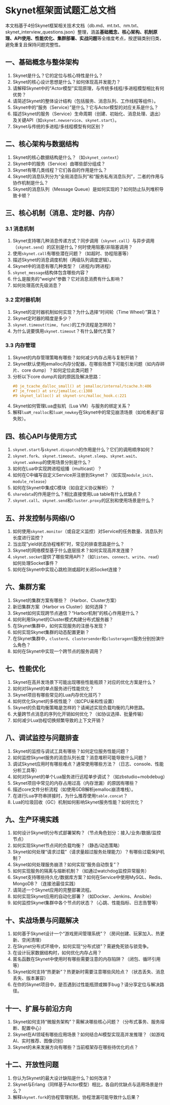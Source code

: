 # Skynet框架面试题汇总文档  
本文档基于4份Skynet框架相关技术文档（db.md、mt.txt、nm.txt、skynet_interview_questions.json）整理，涵盖**基础概念、核心架构、机制原理、API使用、性能优化、集群部署、实战问题**等全维度考点，按逻辑类别归类，避免重复且保持问题完整性。


## 一、基础概念与整体架构  
1. Skynet是什么？它的定位与核心特性是什么？  
2. Skynet的核心设计思想是什么？如何体现高并发能力？  
3. 请解释Skynet中的“Actor模型”实现原理，与传统多线程/多进程模型相比有何优势？  
4. 请简述Skynet的整体设计结构（包括服务、消息队列、工作线程等组件）。  
5. Skynet中的“服务（Service）”是什么？它与Actor模型的对应关系是什么？  
6. 描述Skynet的服务（Service）生命周期（创建、初始化、消息处理、退出）及关键API（如`skynet.newservice`、`skynet.start`）。  
7. Skynet与传统的多进程/多线程模型有何区别？  


## 二、核心架构与数据结构  
1. Skynet的核心数据结构是什么？（如`skynet_context`）  
2. Skynet中的服务（Service）由哪些部分组成？  
3. Skynet有哪几类线程？它们各自的作用是什么？  
4. Skynet的消息队列分为“全局消息队列”和“服务私有消息队列”，二者的作用与协作机制是什么？  
5. Skynet的消息队列（Message Queue）是如何实现的？如何防止队列堆积导致卡顿？  


## 三、核心机制（消息、定时器、内存）  
### 3.1 消息机制  
1. Skynet支持哪几种消息传递方式？同步调用（`skynet.call`）与异步调用（`skynet.send`）的区别是什么？何时使用阻塞/非阻塞调用？  
2. 使用`skynet.call`有哪些潜在问题？（如超时、协程阻塞等）  
3. 描述Skynet的消息调度机制（两级队列调度逻辑）。  
4. Skynet中的消息有哪几种类型？（进程内/跨进程）  
5. `skynet_message`结构体包含哪些内容？  
6. 什么是服务的“weight”参数？它对消息消费有什么影响？  
7. 如何处理高优先级消息？  

### 3.2 定时器机制  
1. Skynet的定时器机制如何实现？为什么选择“时间轮（Time Wheel）”算法？  
2. Skynet定时器的精度是多少？  
3. `skynet.timeout(time, func)`的工作流程是怎样的？  
4. 为什么说要慎用`skynet.timeout`？有什么替代方案？  

### 3.3 内存管理  
1. Skynet的内存管理策略有哪些？如何减少内存占用与复制开销？  
2. Skynet默认使用jemalloc内存分配器，在哪些场景下可能引发问题（如内存碎片、core dump）？如何定位此类问题？  
3. 分析以下core dump片段的原因及解决思路：  
   ```c
   #0 je_tcache_dalloc_small() at jemalloc/internal/tcache.h:406  
   #7 je_free() at src/jemalloc.c:1308  
   #9 skynet_lalloc() at skynet-src/malloc_hook.c:221  
   ```  
4. Skynet如何管理Lua虚拟机（Lua VM）与服务的绑定关系？  
5. 解释`luaM_realloc`和`luaH_newkey`在Skynet中的常见崩溃场景（如哈希表扩容失败）。  


## 四、核心API与使用方式  
1. `skynet.start`与`skynet.dispatch`的作用是什么？它们的调用顺序如何？  
2. `skynet.fork`、`skynet.timeout`、`skynet.sleep`、`skynet.wait`、`skynet.wakeup`的使用场景分别是什么？  
3. 如何在Lua中实现跨进程组播（multicast）？  
4. 如何在C中编写自定义Service并注册到Skynet？（如实现`module_init`、`module_release`）  
5. 如何在Skynet中集成C模块（如自定义协议解析）？  
6. `sharedata`的作用是什么？相比直接使用Lua table有什么优缺点？  
7. `skynet.call`、`skynet.send`和`cluster.proxy`的区别和使用场景是什么？  


## 五、并发控制与网络I/O  
1. 如何使用`skynet.monitor`（或自定义监控）对Service的任务数量、消息队列长度进行监控？  
2. 当出现“yield状态协程堆积”时，常见的排查思路是什么？  
3. Skynet的网络模型基于什么底层技术？如何实现高并发连接？  
4. `skynet.socket`提供了哪些常用API？（如`listen`、`connect`、`write`、`read`）如何处理Socket事件？  
5. 如何在Skynet中实现心跳检测或超时关闭Socket连接？  


## 六、集群方案  
1. Skynet的集群方案有哪些？（Harbor、Cluster方案）  
2. 新旧集群方案（Harbor vs Cluster）如何选择？  
3. Skynet如何实现跨节点通信？“Harbor机制”的核心作用是什么？  
4. 如何利用Skynet的Cluster模式构建分布式服务器？  
5. 在Skynet集群中，如何实现服务的注册与发现？  
6. 如何实现Skynet集群的动态配置更新？  
7. 在Skynet集群中，`clusterd`、`clustersender`和`clusteragent`服务分别扮演什么角色？  
8. 如何在Skynet中实现一个跨节点的服务调用？  


## 七、性能优化  
1. Skynet在高并发场景下可能出现哪些性能瓶颈？对应的优化方案是什么？  
2. 如何对Skynet的单点服务进行性能优化？  
3. Skynet项目有哪些常见的Lua内存优化技巧？  
4. 如何优化Skynet的多核性能？（如CPU亲和性设置）  
5. Skynet的负载均衡策略是怎样的？请阐述实现负载均衡的几种思路。  
6. 大量跨节点消息的序列化开销如何优化？（如协议选择、批量传输）  
7. 如何减少Lua协程切换频繁导致的上下文开销？  


## 八、调试监控与问题排查  
1. Skynet的监控与调试工具有哪些？如何定位服务性能问题？  
2. 如何监控Skynet服务的消息队列长度？消息堆积可能导致什么问题？  
3. 调试Skynet应用时有哪些难点？通常使用哪些方法？（日志、console、性能分析工具等）  
4. 如何对Skynet的单个Lua服务进行远程单步调试？（如zbstudio+mobdebug）  
5. Skynet项目中常见的内存占用过高（内存泄漏）的原因有哪些？  
6. 描述core文件分析流程（如使用GDB解析jemalloc崩溃堆栈）。  
7. 在进行Lua字符串拼接时，为什么推荐使用`table.concat`？  
8. Lua的垃圾回收（GC）机制如何影响Skynet服务性能？如何优化？  


## 九、生产环境实践  
1. 如何设计Skynet的分布式部署架构？（节点角色划分：接入/业务/数据/监控节点）  
2. 如何实现Skynet节点间的负载均衡？（静态/动态策略）  
3. Skynet如何处理“请求过载”（请求量超过服务处理能力）？有哪些过载保护机制？  
4. Skynet如何处理服务崩溃？如何实现“服务自动恢复”？  
5. 如何实现服务的隔离与熔断机制？（如通过watchdog监控异常服务）  
6. Skynet支持哪些持久化/数据库方案？如何在Service中使用MySQL、Redis、MongoDB？（连接池最佳实践）  
7. 请简述一个Skynet应用的完整部署流程。  
8. 如何实现Skynet应用的自动化部署？（如Docker、Jenkins、Ansible）  
9. 如何监控Skynet集群中各个节点的状态？（心跳、性能指标、日志告警等）  


## 十、实战场景与问题解决  
1. 如何基于Skynet设计一个“游戏房间管理系统”？（房间创建、玩家加入、热更新、空闲清理）  
2. 在Skynet分布式环境中，如何实现“分布式锁”？需避免死锁与锁竞争。  
3. 在设计玩家数据结构时，如何优化内存占用？  
4. 匿名函数在Skynet中使用时有哪些需要注意的内存陷阱？（闭包、循环引用等）  
5. Skynet如何支持“热更新”？热更新时需要注意哪些风险点？（状态丢失、消息丢失、版本兼容）  
6. 在你的Skynet项目中，是否遇到过性能瓶颈或棘手bug？请分享定位与解决路径。  


## 十一、扩展与前沿方向  
1. Skynet如何支持“微服务架构”？需解决哪些核心问题？（分布式事务、服务熔断、配置中心）  
2. Skynet在AI领域有哪些应用场景？如何结合AI模型实现高并发推理？（如游戏AI、实时推荐、图像识别）  
3. Skynet的未来发展方向有哪些？当前框架存在哪些待优化的点？  


## 十二、开放性问题  
1. 你认为Skynet的最大设计缺陷是什么？如何改进？  
2. Skynet与Erlang（同样基于Actor模型）相比，各自的优缺点与适用场景是什么？  
3. 解释`skynet.fork`的协程管理机制，协程泄漏可能导致什么后果？